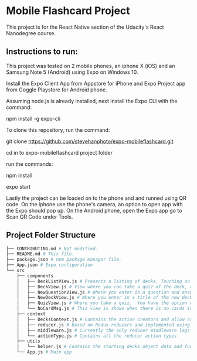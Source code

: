 # Mobile Flashcard Project

This project is for the React Native section of the Udacity's React Nanodegree course.

## Instructions to run:

This project was tested on 2 mobile phones, an iphone X (iOS) and an Samsung Note 5 (Android) using Expo on Windows 10.

Install the Expo Client App from Appstore for iPhone and Expo Project app from Goggle Playstore for Android phone.

Assuming node.js is already installed, next install the Expo CLI with the command:

npm install -g expo-cli

To clone this repository, run the command:

git clone https://github.com/stevehanphoto/expo-mobileflashcard.git

cd in to expo-mobileflashcard project folder

run the commands:

npm install

expo start

Lastly the project can be loaded on to the phone and and runned using QR code.
On the iphone use the phone's camera, an option to open app with the Expo should pop up.
On the Android phone, open the Expo app go to Scan QR Code under Tools.

## Project Folder Structure
```bash
├── CONTRIBUTING.md # Not modified.
├── README.md # This file.
├── package.json # npm package manager file.
├── App.json # Expo configuration
└── src
    ├── components
    │   ├── DeckListView.js # Presents a listing of decks. Touching on a deck takes you to the Deck View for that deck
    │   ├── DeckView.js # View where you can take a quiz of the deck, add cards, or delete it.
    │   ├── NewQuestionView.js # Where you enter in a question and answer form.
    │   ├── NewDeckView.js # Where you enter in a title of the new deck
    │   ├── QuizView.js # Where you take a quiz.  You have the option of seeing the question or answer and marking whether you got it correctly or incorrectly. Once you finish the result is presented.
    │   └── NoCardMsg.js # This view is shown when there is no cards in the deck
    ├── context
    │   ├── DecksContext.js # Contains the action creators and allow components to dispatch actions to the reducer
    │   ├── reducer.js # Based on Redux reducers and implemented using the useReducers.  Returns the new state based on the dispatched action and payload.
    │   ├── middleware.js # Currently the only reducer middleware logs the actions and state changes
    │   └── actionType.js # Contains all the reducer action types
    ├── utils
    │   └── helper.js # Contains the starting decks object data and functions to handle notifications  
    └── App.js # Main app
    
